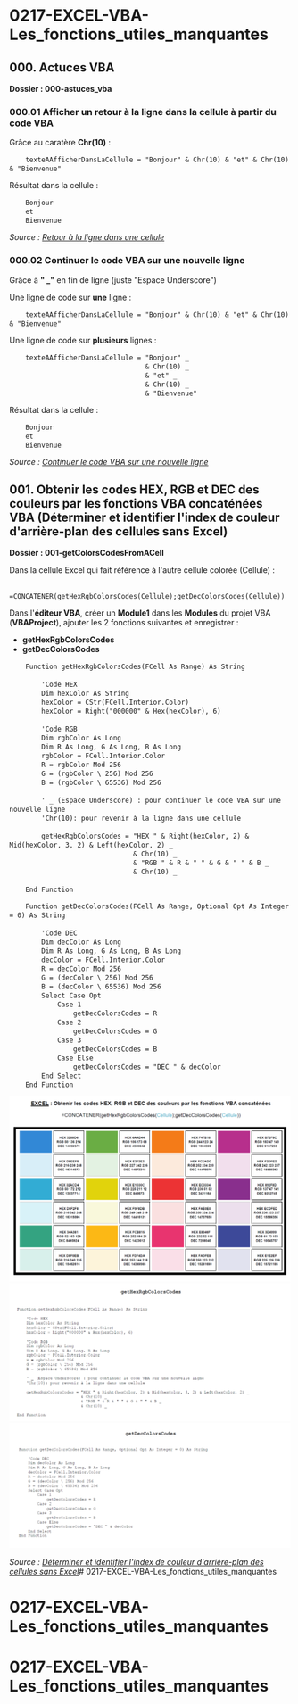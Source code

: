 # 0217-EXCEL-VBA-Les_fonctions_utiles_manquantes

## 000. Actuces VBA

**Dossier : 000-astuces_vba**

### 000.01 Afficher un retour à la ligne dans la cellule à partir du code VBA

Grâce au caratère **Chr(10)** :

```
    texteAAfficherDansLaCellule = "Bonjour" & Chr(10) & "et" & Chr(10) & "Bienvenue"
```

Résultat dans la cellule :

```
    Bonjour
    et
    Bienvenue
```

_Source : [Retour à la ligne dans une cellule](https://www.developpez.net/forums/d491345/logiciels/microsoft-office/excel/macros-vba-excel/retour-ligne-cellule/)_

### 000.02 Continuer le code VBA sur une nouvelle ligne


Grâce à **" _"** en fin de ligne (juste "Espace Underscore")

Une ligne de code sur **une** ligne :

```
    texteAAfficherDansLaCellule = "Bonjour" & Chr(10) & "et" & Chr(10) & "Bienvenue"
```

Une ligne de code sur **plusieurs** lignes :

```
    texteAAfficherDansLaCellule = "Bonjour" _
                                  & Chr(10) _
                                  & "et" _
                                  & Chr(10) _
                                  & "Bienvenue"
```

Résultat dans la cellule :

```
    Bonjour
    et
    Bienvenue
```

_Source : [Continuer le code VBA sur une nouvelle ligne](https://excel-malin.com/vba-astuces/continuer-code-vba-sur-nouvelle-ligne/)_

## 001. Obtenir les codes HEX, RGB et DEC des couleurs par les fonctions VBA concaténées VBA (Déterminer et identifier l'index de couleur d'arrière-plan des cellules sans Excel)

**Dossier : 001-getColorsCodesFromACell**

Dans la cellule Excel qui fait référence à l'autre cellule colorée (Cellule) :
```
    =CONCATENER(getHexRgbColorsCodes(Cellule);getDecColorsCodes(Cellule))														
```

Dans l'**éditeur VBA**, créer un **Module1** dans les **Modules** du projet VBA (**VBAProject**), ajouter les 2 fonctions suivantes et enregistrer :
* **getHexRgbColorsCodes**
* **getDecColorsCodes**

```
    Function getHexRgbColorsCodes(FCell As Range) As String
    
        'Code HEX
        Dim hexColor As String
        hexColor = CStr(FCell.Interior.Color)
        hexColor = Right("000000" & Hex(hexColor), 6)

        'Code RGB
        Dim rgbColor As Long
        Dim R As Long, G As Long, B As Long
        rgbColor = FCell.Interior.Color
        R = rgbColor Mod 256
        G = (rgbColor \ 256) Mod 256
        B = (rgbColor \ 65536) Mod 256

        ' _ (Espace Underscore) : pour continuer le code VBA sur une nouvelle ligne
        'Chr(10): pour revenir à la ligne dans une cellule

        getHexRgbColorsCodes = "HEX " & Right(hexColor, 2) & Mid(hexColor, 3, 2) & Left(hexColor, 2) _
                               & Chr(10) _
                               & "RGB " & R & " " & G & " " & B _
                               & Chr(10) _

    End Function
```

```
    Function getDecColorsCodes(FCell As Range, Optional Opt As Integer = 0) As String

        'Code DEC
        Dim decColor As Long
        Dim R As Long, G As Long, B As Long
        decColor = FCell.Interior.Color
        R = decColor Mod 256
        G = (decColor \ 256) Mod 256
        B = (decColor \ 65536) Mod 256
        Select Case Opt
            Case 1
                getDecColorsCodes = R
            Case 2
                getDecColorsCodes = G
            Case 3
                getDecColorsCodes = B
            Case Else
                getDecColorsCodes = "DEC " & decColor
        End Select
    End Function
```

![Exemple](001-getColorsCodesFromACell/images/1.png)
![Exemple](001-getColorsCodesFromACell/images/2.png)
![Exemple](001-getColorsCodesFromACell/images/3.png)


_Source : [Déterminer et identifier l'index de couleur d'arrière-plan des cellules sans Excel](https://fr.extendoffice.com/documents/excel/4546-excel-determine-color-of-cell.html)_# 0217-EXCEL-VBA-Les_fonctions_utiles_manquantes
# 0217-EXCEL-VBA-Les_fonctions_utiles_manquantes
# 0217-EXCEL-VBA-Les_fonctions_utiles_manquantes
